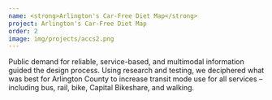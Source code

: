 ```yaml
---
name: <strong>Arlington's Car-Free Diet Map</strong>
project: Arlington's Car-Free Diet Map
order: 2
image: img/projects/accs2.png
---
```


Public demand for reliable, service-based, and multimodal information guided the design process. Using research and testing, we deciphered what was best for Arlington County to increase transit mode use for all services – including bus, rail, bike, Capital Bikeshare, and walking. 

